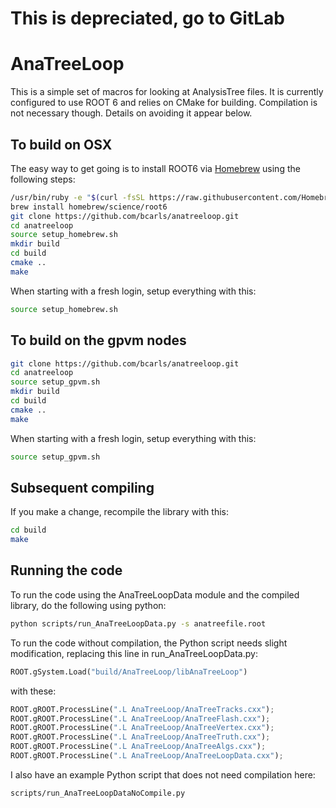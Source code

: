 # This is depreciated, go to GitLab


# AnaTreeLoop

This is a simple set of macros for looking at AnalysisTree files. It is currently configured to use ROOT 6 and relies on CMake for building. Compilation is not necessary though. Details on avoiding it appear below. 

## To build on OSX 

The easy way to get going is to install ROOT6 via [Homebrew](http://brew.sh/) using the following steps:

```bash
/usr/bin/ruby -e "$(curl -fsSL https://raw.githubusercontent.com/Homebrew/install/master/install)"
brew install homebrew/science/root6
git clone https://github.com/bcarls/anatreeloop.git
cd anatreeloop
source setup_homebrew.sh
mkdir build
cd build
cmake ..
make
```


When starting with a fresh login, setup everything with this:

```bash
source setup_homebrew.sh
```

## To build on the gpvm nodes

```bash
git clone https://github.com/bcarls/anatreeloop.git
cd anatreeloop
source setup_gpvm.sh
mkdir build
cd build
cmake ..
make
```

When starting with a fresh login, setup everything with this:

```bash
source setup_gpvm.sh
```

## Subsequent compiling

If you make a change, recompile the library with this:

```bash
cd build
make
```

## Running the code

To run the code using the AnaTreeLoopData module and the compiled library, do the following using python:

```bash
python scripts/run_AnaTreeLoopData.py -s anatreefile.root
```

To run the code without compilation, the Python script needs slight modification, replacing this line in run_AnaTreeLoopData.py:

```python
ROOT.gSystem.Load("build/AnaTreeLoop/libAnaTreeLoop")
```

with these:

```python
ROOT.gROOT.ProcessLine(".L AnaTreeLoop/AnaTreeTracks.cxx");
ROOT.gROOT.ProcessLine(".L AnaTreeLoop/AnaTreeFlash.cxx");
ROOT.gROOT.ProcessLine(".L AnaTreeLoop/AnaTreeVertex.cxx");
ROOT.gROOT.ProcessLine(".L AnaTreeLoop/AnaTreeTruth.cxx");
ROOT.gROOT.ProcessLine(".L AnaTreeLoop/AnaTreeAlgs.cxx");
ROOT.gROOT.ProcessLine(".L AnaTreeLoop/AnaTreeLoopData.cxx");
```

I also have an example Python script that does not need compilation here:

```bash
scripts/run_AnaTreeLoopDataNoCompile.py
```










